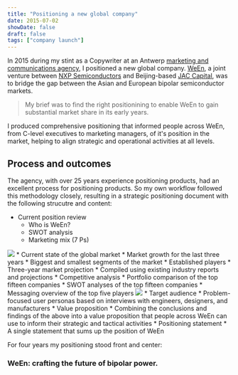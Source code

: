 ```yaml
---
title: "Positioning a new global company"
date: 2015-07-02
showDate: false
draft: false
tags: ["company launch"]
---
```

In 2015 during my stint as a Copywriter at an Antwerp [marketing and communications agency](http://pyramidion.be), I positioned a new global company. [WeEn](http://www.ween-semi.com), a joint venture between [NXP Semiconductors](https://www.nxp.com) and Beijing-based [JAC Capital](http://www.jaccapital.cn/en/), was to bridge the gap between the Asian and European bipolar semiconductor markets.

> My brief was to find the right positionining to enable WeEn to gain substantial market share in its early years.

I produced comprehensive positioning that informed people across WeEn, from C-level executives to marketing managers, of it's position in the market, helping to align strategic and operational activities at all levels.

## Process and outcomes

The agency, with over 25 years experience positioning products, had an excellent process for positioning products. So my own workflow followed this methodology closely, resulting in a strategic positioning document with the following strucutre and content:

* Current position review
  * Who is WeEn?
  * SWOT analysis
  * Marketing mix (7 Ps)
<img src="/images/work/ween/position.png">
* Current state of the global market
  * Market growth for the last three years
  * Biggest and smallest segments of the market
  * Established players
* Three-year market projection
  * Compiled using existing industry reports and projections
* Competitive analysis
  * Portfolio comparison of the top fifteen companies
  * SWOT analyses of the top fifteen companies
  * Messaging overview of the top five players
  <img src="/images/work/ween/comparison.png">
* Target audience
  * Problem-focused user personas based on interviews with engineers, designers, and manufacturers
* Value proposition
  * Combining the conclusions and findings of the above into a value proposition that people across WeEn can use to inform their strategic and tactical activities
* Positioning statement
  * A single statement that sums up the position of WeEn

For four years my positioning stood front and center:

### WeEn: crafting the future of bipolar power.
